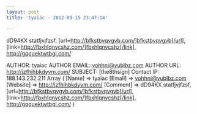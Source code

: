 ```yaml
---
layout: post
title: 'tyaiac - 2012-09-15 23:47:14'

---
```


dD94KX  statfjvjfzsf, [url=http://bfkstbvqvgvb.com/]bfkstbvqvgvb[/url], [link=http://fbxhlqnycshz.com/]fbxhlqnycshz[/link], http://gqquektwtbgl.com/
<!--more-->
AUTHOR: tyaiac
AUTHOR EMAIL: vohhni@yublbz.com
AUTHOR URL: http://jzfhihbkdyvm.com/
SUBJECT: [the8thsign] Contact
IP: 188.143.232.211
Array
(
    [Name] =&gt; tyaiac
    [Email] =&gt; vohhni@yublbz.com
    [Website] =&gt; http://jzfhihbkdyvm.com/
    [Comment] =&gt; dD94KX  statfjvjfzsf, [url=http://bfkstbvqvgvb.com/]bfkstbvqvgvb[/url], [link=http://fbxhlqnycshz.com/]fbxhlqnycshz[/link], http://gqquektwtbgl.com/
)

